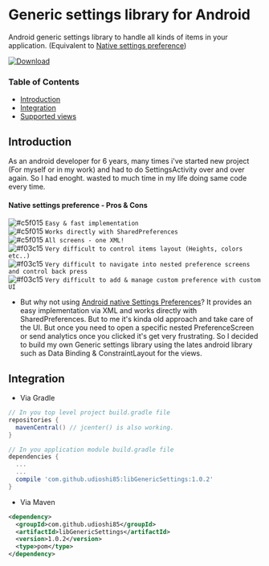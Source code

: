 # Generic settings library for Android

Android generic settings library to handle all kinds of items in your application. (Equivalent to [Native settings preference](https://developer.android.com/guide/topics/ui/settings.html))

[ ![Download](https://api.bintray.com/packages/udioshi85/maven/libGenericSettings/images/download.svg) ](https://bintray.com/udioshi85/maven/libGenericSettings/_latestVersion)

### Table of Contents
- [Introduction](#introduction)
- [Integration](#integration)
- [Supported views](#supported-views)

## Introduction

As an android developer for 6 years, many times i've started new project (For myself or in my work) and had to do SettingsActivity over and over again.
So I had enoght. wasted to much time in my life doing same code every time.

#### Native settings preference - Pros & Cons

![#c5f015](https://placehold.it/15/c5f015/000000?text=+) `Easy & fast implementation`  
![#c5f015](https://placehold.it/15/c5f015/000000?text=+) `Works directly with SharedPreferences`  
![#c5f015](https://placehold.it/15/c5f015/000000?text=+) `All screens - one XML!`  
![#f03c15](https://placehold.it/15/f03c15/000000?text=+) `Very difficult to control items layout (Heights, colors etc..)`  
![#f03c15](https://placehold.it/15/f03c15/000000?text=+) `Very difficult to navigate into nested preference screens and control back press`  
![#f03c15](https://placehold.it/15/f03c15/000000?text=+) `Very difficult to add & manage custom preference with custom UI`  


* But why not using [Android native Settings Preferences](https://developer.android.com/guide/topics/ui/settings.html)?
It provides an easy implementation via XML and works directly with SharedPreferences. But to me it's kinda old approach and take care of the UI. But once you need to open a specific nested PreferenceScreen or send analytics once you clicked it's get very frustrating.
So I decided to build my own Generic settings library using the lates android library such as Data Binding & ConstraintLayout for the views.

## Integration

* Via Gradle
```gradle
// In you top level project build.gradle file
repositories {
  mavenCentral() // jcenter() is also working.
}

// In you application module build.gradle file
dependencies {
  ...
  ...
  compile 'com.github.udioshi85:libGenericSettings:1.0.2'
}
````  

* Via Maven
````xml
<dependency>
  <groupId>com.github.udioshi85</groupId>
  <artifactId>libGenericSettings</artifactId>
  <version>1.0.2</version>
  <type>pom</type>
</dependency>
````


